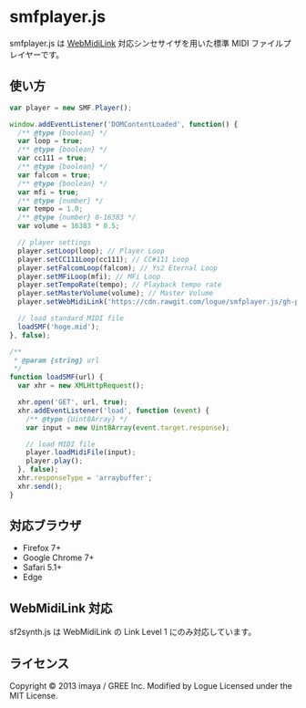
smfplayer.js
============

smfplayer.js は [WebMidiLink](http://www.g200kg.com/en/docs/webmidilink/) 対応シンセサイザを用いた標準 MIDI ファイルプレイヤーです。


## 使い方

```js
var player = new SMF.Player();

window.addEventListener('DOMContentLoaded', function() {
  /** @type {boolean} */
  var loop = true;
  /** @type {boolean} */
  var cc111 = true;
  /** @type {boolean} */
  var falcom = true;
  /** @type {boolean} */
  var mfi = true;
  /** @type {number} */
  var tempo = 1.0;
  /** @type {number} 0-16383 */
  var volume = 16383 * 0.5;

  // player settings
  player.setLoop(loop); // Player Loop
  player.setCC111Loop(cc111); // CC#111 Loop
  player.setFalcomLoop(falcom); // Ys2 Eternal Loop
  player.setMFiLoop(mfi); // MFi Loop
  player.setTempoRate(tempo); // Playback tempo rate
  player.setMasterVolume(volume); // Master Volume
  player.setWebMidiLink('https://cdn.rawgit.com/logue/smfplayer.js/gh-pages/wml.html');

  // load standard MIDI file
  loadSMF('hoge.mid');
}, false);

/**
 * @param {string} url
 */
function loadSMF(url) {
  var xhr = new XMLHttpRequest();

  xhr.open('GET', url, true);
  xhr.addEventListener('load', function (event) {
    /** @type {Uint8Array} */
    var input = new Uint8Array(event.target.response);

    // load MIDI file
    player.loadMidiFile(input);
    player.play();
  }, false);
  xhr.responseType = 'arraybuffer';
  xhr.send();
}
```


## 対応ブラウザ

- Firefox 7+
- Google Chrome 7+
- Safari 5.1+
- Edge

## WebMidiLink 対応

sf2synth.js は WebMidiLink の Link Level 1 にのみ対応しています。


## ライセンス

Copyright &copy; 2013 imaya / GREE Inc.
Modified by Logue
Licensed under the MIT License.